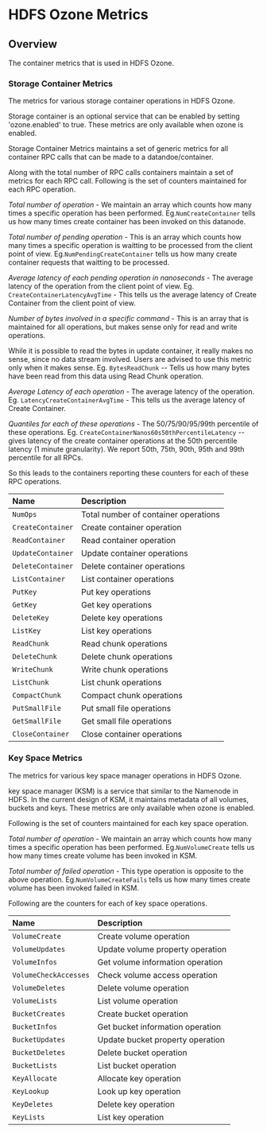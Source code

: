 <!---
  Licensed under the Apache License, Version 2.0 (the "License");
  you may not use this file except in compliance with the License.
  You may obtain a copy of the License at

   http://www.apache.org/licenses/LICENSE-2.0

  Unless required by applicable law or agreed to in writing, software
  distributed under the License is distributed on an "AS IS" BASIS,
  WITHOUT WARRANTIES OR CONDITIONS OF ANY KIND, either express or implied.
  See the License for the specific language governing permissions and
  limitations under the License. See accompanying LICENSE file.
-->



HDFS Ozone Metrics
===============

<!-- MACRO{toc|fromDepth=0|toDepth=3} -->

Overview
--------

The container metrics that is used in HDFS Ozone.

### Storage Container Metrics

The metrics for various storage container operations in HDFS Ozone.

Storage container is an optional service that can be enabled by setting
'ozone.enabled' to true.
These metrics are only available when ozone is enabled.

Storage Container Metrics maintains a set of generic metrics for all
container RPC calls that can be made to a datandoe/container.

Along with the total number of RPC calls containers maintain a set of metrics
for each RPC call. Following is the set of counters maintained for each RPC
operation.

*Total number of operation* - We maintain an array which counts how
many times a specific operation has been performed.
Eg.`NumCreateContainer` tells us how many times create container has been
invoked on this datanode.

*Total number of pending operation* - This is an array which counts how
many times a specific operation is waitting to be processed from the client
point of view.
Eg.`NumPendingCreateContainer` tells us how many create container requests that
waitting to be processed.

*Average latency of each pending operation in nanoseconds* - The average latency
of the operation from the client point of view.
Eg. `CreateContainerLatencyAvgTime` - This tells us the average latency of
Create Container from the client point of view.

*Number of bytes involved in a specific command* - This is an array that is
maintained for all operations, but makes sense only for read and write
operations.

While it is possible to read the bytes in update container, it really makes
no sense, since no data stream involved. Users are advised to use this
metric only when it makes sense. Eg. `BytesReadChunk` -- Tells us how
many bytes have been read from this data using Read Chunk operation.

*Average Latency of each operation* - The average latency of the operation.
Eg. `LatencyCreateContainerAvgTime` - This tells us the average latency of
Create Container.

*Quantiles for each of these operations* - The 50/75/90/95/99th percentile
of these operations. Eg. `CreateContainerNanos60s50thPercentileLatency` --
gives latency of the create container operations at the 50th percentile latency
(1 minute granularity). We report 50th, 75th, 90th, 95th and 99th percentile
for all RPCs.

So this leads to the containers reporting these counters for each of these
RPC operations.

| Name | Description |
|:---- |:---- |
| `NumOps` | Total number of container operations |
| `CreateContainer` | Create container operation |
| `ReadContainer` | Read container operation |
| `UpdateContainer` | Update container operations |
| `DeleteContainer` | Delete container operations |
| `ListContainer` | List container operations |
| `PutKey` | Put key operations |
| `GetKey` | Get key operations |
| `DeleteKey` | Delete key operations |
| `ListKey` | List key operations |
| `ReadChunk` | Read chunk operations |
| `DeleteChunk` | Delete chunk operations |
| `WriteChunk` | Write chunk operations|
| `ListChunk` | List chunk operations |
| `CompactChunk` | Compact chunk operations |
| `PutSmallFile` | Put small file operations |
| `GetSmallFile` | Get small file operations |
| `CloseContainer` | Close container operations |

### Key Space Metrics

The metrics for various key space manager operations in HDFS Ozone.

key space manager (KSM) is a service that similar to the Namenode in HDFS.
In the current design of KSM, it maintains metadata of all volumes, buckets and keys.
These metrics are only available when ozone is enabled.

Following is the set of counters maintained for each key space operation.

*Total number of operation* - We maintain an array which counts how
many times a specific operation has been performed.
Eg.`NumVolumeCreate` tells us how many times create volume has been
invoked in KSM.

*Total number of failed operation* - This type operation is opposite to the above
operation.
Eg.`NumVolumeCreateFails` tells us how many times create volume has been invoked
failed in KSM.

Following are the counters for each of key space operations.

| Name | Description |
|:---- |:---- |
| `VolumeCreate` | Create volume operation |
| `VolumeUpdates` | Update volume property operation |
| `VolumeInfos` | Get volume information operation |
| `VolumeCheckAccesses` | Check volume access operation |
| `VolumeDeletes` | Delete volume operation |
| `VolumeLists` | List volume operation |
| `BucketCreates` | Create bucket operation |
| `BucketInfos` | Get bucket information operation |
| `BucketUpdates` | Update bucket property operation |
| `BucketDeletes` | Delete bucket operation |
| `BucketLists` | List bucket operation |
| `KeyAllocate` | Allocate key operation |
| `KeyLookup` | Look up key operation |
| `KeyDeletes` | Delete key operation |
| `KeyLists` | List key operation |